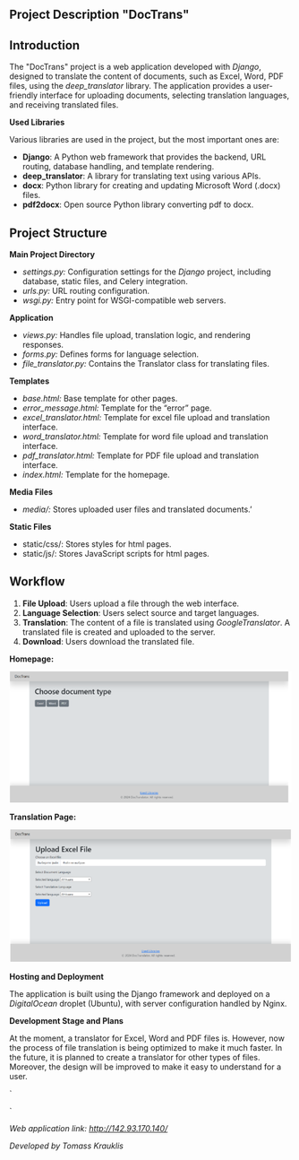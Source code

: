 ## **Project Description "DocTrans"**

## **Introduction**

The "DocTrans" project is a web application developed with *Django*, designed to translate the content of documents, such as Excel, Word, PDF files, using the *deep\_translator* library. The application provides a user-friendly interface for uploading documents, selecting translation languages, and receiving translated files.

**Used Libraries**

Various libraries are used in the project, but the most important ones are:

- **Django**: A Python web framework that provides the backend, URL routing, database handling, and template rendering.
- **deep\_translator**: A library for translating text using various APIs.
- **docx**: Python library for creating and updating Microsoft Word (.docx) files.
- **pdf2docx**: Open source Python library converting pdf to docx.

## **Project Structure**
**Main Project Directory**
- *settings.py:* Configuration settings for the *Django* project, including database, static files, and Celery integration.
- *urls.py:* URL routing configuration.
- *wsgi.py:* Entry point for WSGI-compatible web servers.

**Application**
- *views.py:* Handles file upload, translation logic, and rendering responses.
- *forms.py:* Defines forms for language selection.
- *file\_translator.py:* Contains the Translator class for translating files.

**Templates**
- *base.html:* Base template for other pages.
- *error\_message.html:* Template for the “error” page.
- *excel\_translator.html:* Template for excel file upload and translation interface.
- *word\_translator.html:* Template for word file upload and translation interface.
- *pdf\_translator.html:* Template for PDF file upload and translation interface.
- *index.html:* Template for the homepage.

**Media Files**

- *media/:* Stores uploaded user files and translated documents.’

**Static Files**

- static/css/: Stores styles for html pages.
- static/js/: Stores JavaScript scripts for html pages.

## **Workflow**

1. **File Upload**: Users upload a file through the web interface.
1. **Language Selection**: Users select source and target languages.
1. **Translation**: The content of a file is translated using *GoogleTranslator*. A translated file is created and uploaded to the server.
1. **Download**: Users download the translated file.

**Homepage:**

![](doc-trans-1.png)

**Translation Page:**

![](doc-trans-2.png)

**Hosting and Deployment**

The application is built using the Django framework and deployed on a *DigitalOcean* droplet (Ubuntu), with server configuration handled by Nginx.

**Development Stage and Plans**

At the moment, a translator for Excel, Word and PDF files is. However, now the process of file translation is being optimized to make it much faster. In the future, it is planned to create a translator for other types of files. Moreover, the design will be improved to make it easy to understand for a user. 

`

`

*Web application link: <http://142.93.170.140/>* 

*Developed by Tomass Krauklis*
